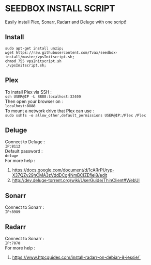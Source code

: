 # SEEDBOX INSTALL SCRIPT
Easily install [Plex](https://github.com/plexinc/plex-media-player), [Sonarr](https://github.com/Sonarr/Sonarr), [Radarr](https://github.com/Radarr/Radarr) and [Deluge](https://github.com/deluge-torrent/deluge) with one script!  

## Install
`sudo apt-get install unzip;`  
`wget https://raw.githubusercontent.com/Tvax/seedbox-install/master/vpsInitscript.sh;`  
`chmod 755 vpsInitscript.sh`  
`./vpsInitscript.sh;`  

## Plex
To install Plex via SSH :  
`ssh USER@IP -L 8888:localhost:32400`  
Then open your browser on :  
`localhost:8888`  
To mount a network drive that Plex can use :  
`sudo sshfs -o allow_other,default_permissions USER@IP:/Plex /Plex`  

## Deluge
Connect to Deluge :  
`IP:8112`  
Default password :  
`deluge`  
For more help :  
1. https://docs.google.com/document/d/1cARrPUryp-X37QZy29hCMA3zVddDCg4NmBCIZEflel8/edit
2. http://dev.deluge-torrent.org/wiki/UserGuide/ThinClient#WebUI

## Sonarr
Connect to Sonarr :  
`IP:8989`  

## Radarr
Connect to Sonarr :  
`IP:7878`  
For more help :  
1. https://www.htpcguides.com/install-radarr-on-debian-8-jessie/`  
